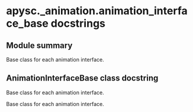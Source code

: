 # apysc._animation.animation_interface_base docstrings

## Module summary

Base class for each animation interface.

## AnimationInterfaceBase class docstring

Base class for each animation interface.

Base class for each animation interface.
